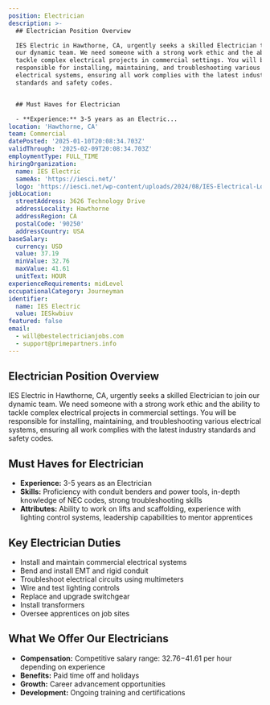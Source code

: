 ```yaml
---
position: Electrician
description: >-
  ## Electrician Position Overview

  IES Electric in Hawthorne, CA, urgently seeks a skilled Electrician to join
  our dynamic team. We need someone with a strong work ethic and the ability to
  tackle complex electrical projects in commercial settings. You will be
  responsible for installing, maintaining, and troubleshooting various
  electrical systems, ensuring all work complies with the latest industry
  standards and safety codes.


  ## Must Haves for Electrician

  - **Experience:** 3-5 years as an Electric...
location: 'Hawthorne, CA'
team: Commercial
datePosted: '2025-01-10T20:08:34.703Z'
validThrough: '2025-02-09T20:08:34.703Z'
employmentType: FULL_TIME
hiringOrganization:
  name: IES Electric
  sameAs: 'https://iesci.net/'
  logo: 'https://iesci.net/wp-content/uploads/2024/08/IES-Electrical-Logo-color.png'
jobLocation:
  streetAddress: 3626 Technology Drive
  addressLocality: Hawthorne
  addressRegion: CA
  postalCode: '90250'
  addressCountry: USA
baseSalary:
  currency: USD
  value: 37.19
  minValue: 32.76
  maxValue: 41.61
  unitText: HOUR
experienceRequirements: midLevel
occupationalCategory: Journeyman
identifier:
  name: IES Electric
  value: IESkwbiuv
featured: false
email:
  - will@bestelectricianjobs.com
  - support@primepartners.info
---
```




## Electrician Position Overview
IES Electric in Hawthorne, CA, urgently seeks a skilled Electrician to join our dynamic team. We need someone with a strong work ethic and the ability to tackle complex electrical projects in commercial settings. You will be responsible for installing, maintaining, and troubleshooting various electrical systems, ensuring all work complies with the latest industry standards and safety codes.

## Must Haves for Electrician
- **Experience:** 3-5 years as an Electrician
- **Skills:** Proficiency with conduit benders and power tools, in-depth knowledge of NEC codes, strong troubleshooting skills
- **Attributes:** Ability to work on lifts and scaffolding, experience with lighting control systems, leadership capabilities to mentor apprentices

## Key Electrician Duties
- Install and maintain commercial electrical systems
- Bend and install EMT and rigid conduit
- Troubleshoot electrical circuits using multimeters
- Wire and test lighting controls
- Replace and upgrade switchgear
- Install transformers
- Oversee apprentices on job sites

## What We Offer Our Electricians
- **Compensation:** Competitive salary range: $32.76-$41.61 per hour depending on experience
- **Benefits:** Paid time off and holidays
- **Growth:** Career advancement opportunities
- **Development:** Ongoing training and certifications